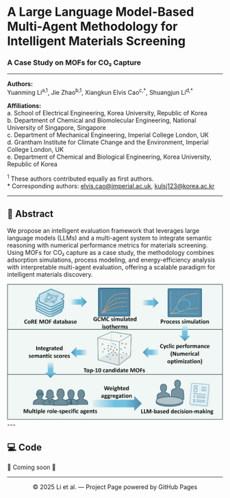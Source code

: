 
# A Large Language Model-Based Multi-Agent Methodology for Intelligent Materials Screening  
### A Case Study on MOFs for CO₂ Capture  

---

**Authors:**  
Yuanming Li<sup>a,1</sup>, Jie Zhao<sup>b,1</sup>, Xiangkun Elvis Cao<sup>c,\*</sup>, Shuangjun Li<sup>d,\*</sup>  

**Affiliations:**  
a. School of Electrical Engineering, Korea University, Republic of Korea  
b. Department of Chemical and Biomolecular Engineering, National University of Singapore, Singapore  
c. Department of Mechanical Engineering, Imperial College London, UK  
d. Grantham Institute for Climate Change and the Environment, Imperial College London, UK  
e. Department of Chemical and Biological Engineering, Korea University, Republic of Korea  

<sup>1</sup> These authors contributed equally as first authors.  
\* Corresponding authors: [elvis.cao@imperial.ac.uk](mailto:elvis.cao@imperial.ac.uk), [kulsj123@korea.ac.kr](mailto:kulsj123@korea.ac.kr)

---

</div>

## 📑 Abstract
We propose an intelligent evaluation framework that leverages large language models (LLMs) and a multi-agent system to integrate semantic reasoning with numerical performance metrics for materials screening. Using MOFs for CO₂ capture as a case study, the methodology combines adsorption simulations, process modeling, and energy-efficiency analysis with interpretable multi-agent evaluation, offering a scalable paradigm for intelligent materials discovery.  

<img src="assets/fig1.png" alt="Project Cover" width="600"/>
---

## 💻 Code
🚧 Coming soon 🚧

---

<div align="center">
© 2025 Li et al. — Project Page powered by GitHub Pages
</div>
